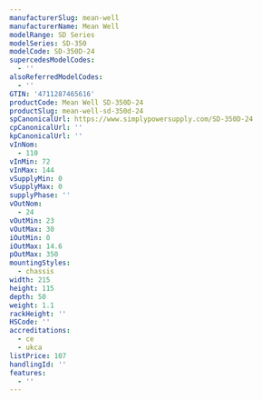 ```yaml
---
manufacturerSlug: mean-well
manufacturerName: Mean Well
modelRange: SD Series
modelSeries: SD-350
modelCode: SD-350D-24
supercedesModelCodes:
  - ''
alsoReferredModelCodes:
  - ''
GTIN: '4711287465616'
productCode: Mean Well SD-350D-24
productSlug: mean-well-sd-350d-24
spCanonicalUrl: https://www.simplypowersupply.com/SD-350D-24
cpCanonicalUrl: ''
kpCanonicalUrl: ''
vInNom:
  - 110
vInMin: 72
vInMax: 144
vSupplyMin: 0
vSupplyMax: 0
supplyPhase: ''
vOutNom:
  - 24
vOutMin: 23
vOutMax: 30
iOutMin: 0
iOutMax: 14.6
pOutMax: 350
mountingStyles:
  - chassis
width: 215
height: 115
depth: 50
weight: 1.1
rackHeight: ''
HSCode: ''
accreditations:
  - ce
  - ukca
listPrice: 107
handlingId: ''
features:
  - ''
---
```

